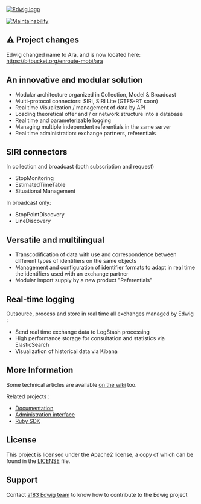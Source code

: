 [![Edwig logo](https://github.com/af83/edwig/wiki/images/edwig_logo.png)](https://enroute.mobi/produits/edwig/)

[![Maintainability](https://api.codeclimate.com/v1/badges/bdf4ce25da411be47722/maintainability)](https://codeclimate.com/github/af83/edwig/maintainability)

## :warning: Project changes

Edwig changed name to Ara, and is now located here: https://bitbucket.org/enroute-mobi/ara

## An innovative and modular solution

* Modular architecture organized in Collection, Model & Broadcast
* Multi-protocol connectors: SIRI, SIRI Lite (GTFS-RT soon)
* Real time Visualization / management of data by API
* Loading theoretical offer and / or network structure into a database
* Real time and parameterizable logging
* Managing multiple independent referentials in the same server
* Real time administration: exchange partners, referentials

## SIRI connectors

In collection and broadcast (both subscription and request)

* StopMonitoring
* EstimatedTimeTable
* Situational Management

In broadcast only:

* StopPointDiscovery
* LineDiscovery

## Versatile and multilingual

* Transcodification of data with use and correspondence between different types of identifiers on the same objects
* Management and configuration of identifier formats to adapt in real time the identifiers used with an exchange partner
* Modular import supply by a new product "Referentials"

## Real-time logging

Outsource, process and store in real time all exchanges managed by Edwig :

* Send real time exchange data to LogStash processing
* High performance storage for consultation and statistics via ElasticSearch
* Visualization of historical data via Kibana

## More Information

Some technical articles are available [on the wiki](../../wiki) too.

Related projects :

* [Documentation](https://github.com/af83/edwig-docs)
* [Administration interface](https://github.com/af83/edwig-admin)
* [Ruby SDK](https://github.com/af83/edwig)

## License

This project is licensed under the Apache2 license, a copy of which can be found in the [LICENSE](./LICENSE.md) file.

## Support

Contact [af83 Edwig team](mailto:edwig-dev@af83.com) to know how to contribute to the Edwig project
